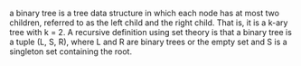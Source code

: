 a binary tree is a tree data structure in which each node has at most two children,
referred to as the left child and the right child.
That is, it is a k-ary tree with k = 2.
A recursive definition using set theory is that a binary tree is a tuple (L, S, R),
where L and R are binary trees or the empty set and S is a singleton set containing the root.
